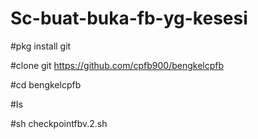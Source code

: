 # Sc-buat-buka-fb-yg-kesesi


#pkg install git

#clone git https://github.com/cpfb900/bengkelcpfb

#cd bengkelcpfb

#Is

#sh checkpointfbv.2.sh
